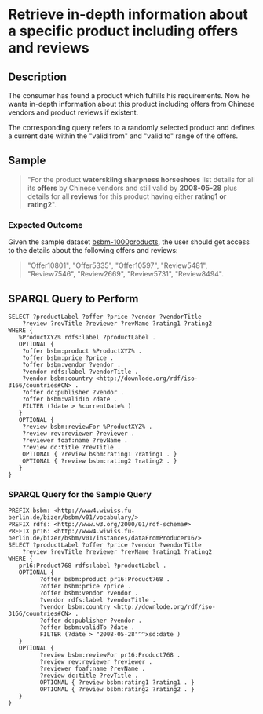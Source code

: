# Retrieve in-depth information about a specific product including offers and reviews

## Description

The consumer has found a product which fulfills his requirements. Now he wants in-depth information about this product including offers from Chinese vendors and product reviews if existent.

The corresponding query refers to a randomly selected product and defines a current date within the "valid from" and "valid to" range of the offers.

## Sample

> "For the product **waterskiing sharpness horseshoes** list details for all its **offers** by Chinese vendors and still valid by **2008-05-28** plus details for all **reviews** for this product having either **rating1 or rating2**".

### Expected Outcome
Given the sample dataset [bsbm-1000products](../Datasets/bsbm-1000products.ttl.tgz), the user should get access to the details about the following offers and reviews:

> "Offer10801", "Offer5335", "Offer10597", "Review5481", "Review7546", "Review2669", "Review5731", "Review8494".

## SPARQL Query to Perform

```SPARQL
SELECT ?productLabel ?offer ?price ?vendor ?vendorTitle
	?review ?revTitle ?reviewer ?revName ?rating1 ?rating2
WHERE {
   %ProductXYZ% rdfs:label ?productLabel .
   OPTIONAL {
	?offer bsbm:product %ProductXYZ% .
	?offer bsbm:price ?price .
	?offer bsbm:vendor ?vendor .
	?vendor rdfs:label ?vendorTitle .
	?vendor bsbm:country <http://downlode.org/rdf/iso-3166/countries#CN> .
	?offer dc:publisher ?vendor .
	?offer bsbm:validTo ?date .
	FILTER (?date > %currentDate% )
   }
   OPTIONAL {
	?review bsbm:reviewFor %ProductXYZ% .
	?review rev:reviewer ?reviewer .
	?reviewer foaf:name ?revName .
	?review dc:title ?revTitle .
	OPTIONAL { ?review bsbm:rating1 ?rating1 . }
	OPTIONAL { ?review bsbm:rating2 ?rating2 . }
   }
}
```

### SPARQL Query for the Sample Query

```SPARQL
PREFIX bsbm: <http://www4.wiwiss.fu-berlin.de/bizer/bsbm/v01/vocabulary/>
PREFIX rdfs: <http://www.w3.org/2000/01/rdf-schema#>
PREFIX pr16: <http://www4.wiwiss.fu-berlin.de/bizer/bsbm/v01/instances/dataFromProducer16/>
SELECT ?productLabel ?offer ?price ?vendor ?vendorTitle
	?review ?revTitle ?reviewer ?revName ?rating1 ?rating2
WHERE {
   pr16:Product768 rdfs:label ?productLabel .
   OPTIONAL {
		 ?offer bsbm:product pr16:Product768 .
		 ?offer bsbm:price ?price .
		 ?offer bsbm:vendor ?vendor .
		 ?vendor rdfs:label ?vendorTitle .
		 ?vendor bsbm:country <http://downlode.org/rdf/iso-3166/countries#CN> .
		 ?offer dc:publisher ?vendor .
		 ?offer bsbm:validTo ?date .
		 FILTER (?date > "2008-05-28"^^xsd:date )
   }
   OPTIONAL {
		 ?review bsbm:reviewFor pr16:Product768 .
		 ?review rev:reviewer ?reviewer .
		 ?reviewer foaf:name ?revName .
		 ?review dc:title ?revTitle .
		 OPTIONAL { ?review bsbm:rating1 ?rating1 . }
		 OPTIONAL { ?review bsbm:rating2 ?rating2 . }
   }
}
```
